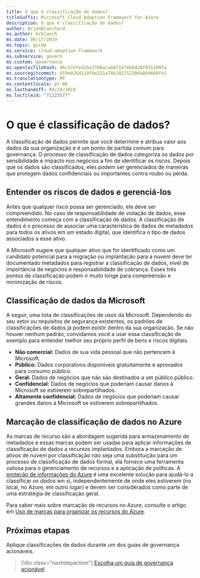 ```yaml
---
title: O que é classificação de dados?
titleSuffix: Microsoft Cloud Adoption Framework for Azure
description: O que é classificação de dados?
author: BrianBlanchard
ms.author: brblanch
ms.date: 09/17/2019
ms.topic: guide
ms.service: cloud-adoption-framework
ms.subservice: govern
ms.custom: governance
ms.openlocfilehash: 86c57efed1be2760aca607197eb8d28f0151097a
ms.sourcegitcommit: d19e026d119fbe221a78b10225230da8b9666fe1
ms.translationtype: MT
ms.contentlocale: pt-BR
ms.lasthandoff: 09/24/2019
ms.locfileid: "71223577"
---
```

<!-- markdownlint-disable MD026 -->

# <a name="what-is-data-classification"></a>O que é classificação de dados?

A classificação de dados permite que você determine e atribua valor aos dados da sua organização e é um ponto de partida comum para governança. O processo de classificação de dados categoriza os dados por sensibilidade e impacto nos negócios a fim de identificar os riscos. Depois que os dados são classificados, eles podem ser gerenciados de maneiras que protegem dados confidenciais ou importantes contra roubo ou perda.

## <a name="understand-data-risks-then-manage-them"></a>Entender os riscos de dados e gerenciá-los

Antes que qualquer risco possa ser gerenciado, ele deve ser compreendido. No caso de responsabilidade de violação de dados, esse entendimento começa com a classificação de dados. A classificação de dados é o processo de associar uma característica de dados de metadados para todos os ativos em um estado digital, que identifica o tipo de dados associados a esse ativo.

A Microsoft sugere que qualquer ativo que for identificado como um candidato potencial para a migração ou implantação para a nuvem deve ter documentado metadados para registrar a classificação de dados, nível de importância de negócios e responsabilidade de cobrança. Esses três pontos de classificação podem ir muito longe para compreensão e minimização de riscos.

## <a name="microsofts-data-classification"></a>Classificação de dados da Microsoft

A seguir, uma lista de classificações de usos da Microsoft. Dependendo do seu setor ou requisitos de segurança existentes, os padrões de classificações de dados já podem existir dentro da sua organização. Se não houver nenhum padrão, convidamos você a usar essa classificação de exemplo para entender melhor seu próprio perfil de bens e riscos digitais.

- **Não comercial:** Dados de sua vida pessoal que não pertencem à Microsoft.
- **Público:** Dados corporativos disponíveis gratuitamente e aprovados para consumo público.
- **Geral:** Dados de negócios que não são destinados a um público público.
- **Confidencial:** Dados de negócios que poderiam causar danos à Microsoft se estiverem sobrepartilhados.
- **Altamente confidencial:** Dados de negócios que poderiam causar grandes danos à Microsoft se estiverem sobrepartilhados.

## <a name="tagging-data-classification-in-azure"></a>Marcação de classificação de dados no Azure

As marcas de recurso são a abordagem sugerida para armazenamento de metadados e essas marcas podem ser usadas para aplicar informações de classificação de dados a recursos implantados. Embora a marcação de ativos de nuvem por classificação não seja uma substituição para um processo de classificação de dados formal, ela fornece uma ferramenta valiosa para o gerenciamento de recursos e a aplicação de políticas. A [proteção de informações do Azure](https://docs.microsoft.com/azure/information-protection/what-is-information-protection) é uma excelente solução para ajudá-lo a classificar _os dados_ em si, independentemente de onde eles estiverem (no local, no Azure, em outro lugar) e devem ser considerados como parte de uma estratégia de classificação geral.

Para saber mais sobre marcação de recursos no Azure, consulte o artigo em [Uso de marcas para organizar os recursos do Azure](https://docs.microsoft.com/azure/azure-resource-manager/resource-group-using-tags).

## <a name="next-steps"></a>Próximas etapas

Aplique classificações de dados durante um dos guias de governança acionáveis.

> [!div class="nextstepaction"]
> [Escolha um guia de governança acionável](../guides/index.md)
